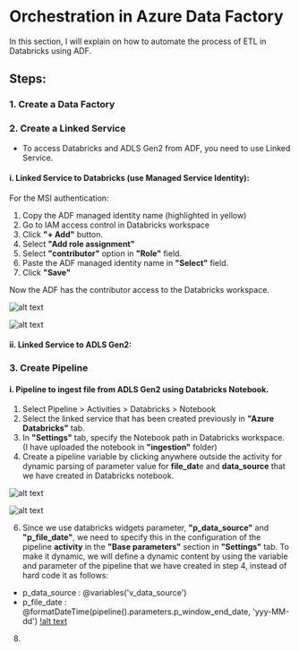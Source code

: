 # Orchestration in Azure Data Factory

In this section, I will explain on how to automate the process of ETL in Databricks using ADF.

## Steps:

### 1. Create a Data Factory
### 2. Create a Linked Service
-  To access Databricks and ADLS Gen2 from ADF, you need to use Linked Service.

#### i. Linked Service to Databricks (use Managed Service Identity):

For the MSI authentication:
1. Copy the ADF managed identity name (highlighted in yellow)
2. Go to IAM access control in Databricks workspace
3. Click **"+ Add"** button.
4. Select **"Add role assignment"**
5. Select **"contributor"** option in **"Role"** field.
6. Paste the ADF managed identity name in **"Select"** field.
7. Click **"Save"**

Now the ADF has the contributor access to the Databricks workspace.

![alt text](https://github.com/annisayusoff/Analysing-and-Reporting-on-Formula1-Data-Using-Azure-Databricks/blob/1284ec8f0562674052a081f574d7c90e9df1b3c0/Azure%20Data%20Factory/linked%20service-databricks.png?raw=true)

![alt text](https://github.com/annisayusoff/Analysing-and-Reporting-on-Formula1-Data-Using-Azure-Databricks/blob/88141689381782a072fe2f2d1221dba39db7e9f4/Azure%20Data%20Factory/IAM%20Databricks.png?raw=true)


                                     
#### ii. Linked Service to ADLS Gen2:


### 3. Create Pipeline

#### i. Pipeline to ingest file from ADLS Gen2 using Databricks Notebook.

1. Select Pipeline > Activities > Databricks > Notebook
2. Select the linked service that has been created previously in **"Azure Databricks"** tab.
3. In **"Settings"** tab, specify the Notebook path in Databricks workspace. (I have uploaded the notebook in **"ingestion"** folder)
4. Create a pipeline variable by clicking anywhere outside the activity for dynamic parsing of parameter value for **file_dat**e and **data_source** that we have created in Databricks notebook.
   
![alt text](https://github.com/annisayusoff/Analysing-and-Reporting-on-Formula1-Data-Using-Azure-Databricks/blob/94f25675f8f377ea19e0afeae6c5f4bcaf822f95/Azure%20Data%20Factory/pipeline%20variable%20(v_data_source).png?raw=true)

![alt text](https://github.com/annisayusoff/Analysing-and-Reporting-on-Formula1-Data-Using-Azure-Databricks/blob/9623bff8579399be6514a2e7dd343d3514a7f782/Azure%20Data%20Factory/pipeline%20variable%20%20(p_file_date).png?raw=true)
   
6. Since we use databricks widgets parameter, **"p_data_source"** and **"p_file_date"**, we need to specify this in the configuration of the pipeline **activity** in the **"Base parameters"** section in **"Settings"** tab. To make it dynamic, we will define a dynamic content by using the variable and parameter of the pipeline that we have created in step 4, instead of hard code it as follows:
- p_data_source : @variables('v_data_source')
- p_file_date : @formatDateTime(pipeline().parameters.p_window_end_date, 'yyy-MM-dd')
[!alt text](https://github.com/annisayusoff/Analysing-and-Reporting-on-Formula1-Data-Using-Azure-Databricks/blob/081761825230524f97e7fe329414a9da93146e24/Azure%20Data%20Factory/Databricks%20activity%20parameters.png?raw=true)

8. 
